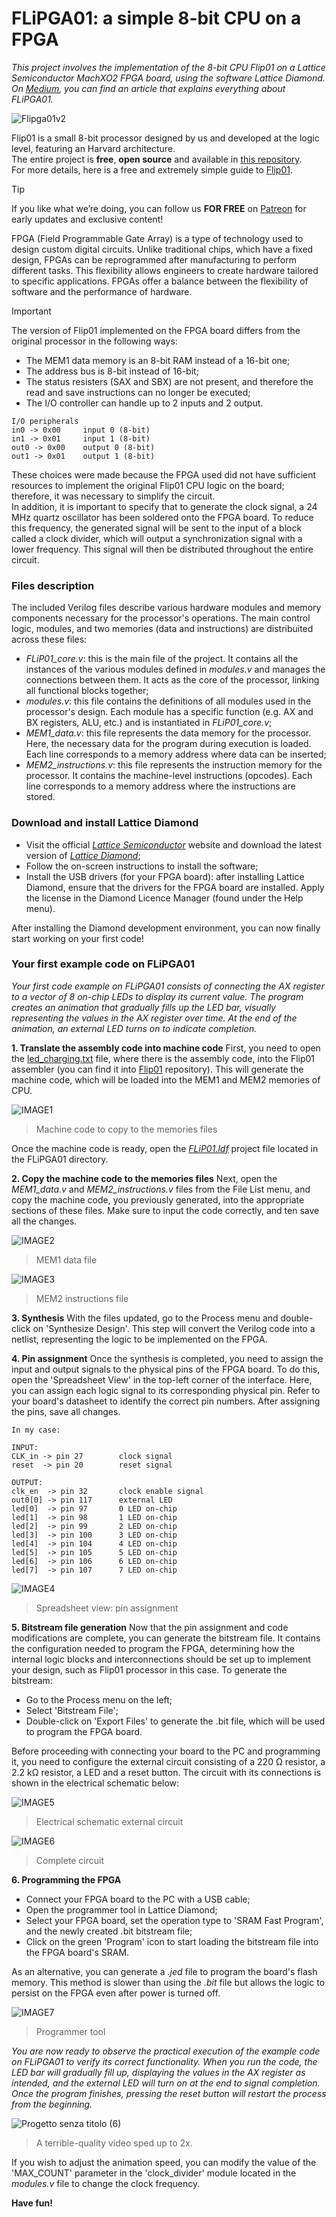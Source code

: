 # FLiPGA01: a simple 8-bit CPU on a FPGA

*This project involves the implementation of the 8-bit CPU Flip01 on a Lattice Semiconductor MachXO2 FPGA board, using the software Lattice Diamond.
On [Medium](https://medium.com/@crocilorenzo01/flipga01-a-simple-8-bit-cpu-on-a-fpga-db3e0fb82fe6), you can find an article that explains everything about FLiPGA01.*

![Flipga01v2](https://github.com/user-attachments/assets/0d2aec34-b826-4880-8a59-930834ec159b)

Flip01 is a small 8-bit processor designed by us and developed at the logic level, featuring an Harvard architecture. <br/> 
The entire project is **free**, **open source** and available in [this repository](https://github.com/pescetti-studio/Flip01-CPU). </br>
For more details, here is a free and extremely simple guide to [Flip01](https://medium.com/@biasolo.riccardo/flip01-a-simple-yet-versatile-8-bit-cpu-fc01c36d5922).

> [!TIP]
> If you like what we’re doing, you can follow us **FOR FREE** on [Patreon](https://www.patreon.com/c/PescettiStudio/posts) for early updates and exclusive content!

FPGA (Field Programmable Gate Array) is a type of technology used to design custom digital circuits. Unlike traditional chips, which have a fixed design, FPGAs can be reprogrammed after manufacturing to perform different tasks. This flexibility allows engineers to create hardware tailored to specific applications. FPGAs offer a balance between the flexibility of software and the performance of hardware.

> [!Important]
> The version of Flip01 implemented on the FPGA board differs from the original processor in the following ways:
> - The MEM1 data memory is an 8-bit RAM instead of a 16-bit one;
> - The address bus is 8-bit instead of 16-bit;
> - The status resisters (SAX and SBX) are not present, and therefore the read and save instructions can no longer be executed;
> - The I/O controller can handle up to 2 inputs and 2 output.
```
I/O peripherals
in0 -> 0x00		input 0 (8-bit)
in1 -> 0x01		input 1 (8-bit)
out0 -> 0x00	output 0 (8-bit)
out1 -> 0x01	output 1 (8-bit)
```
These choices were made because the FPGA used did not have sufficient resources to implement the original Flip01 CPU logic on the board; therefore, it was necessary to simplify the circuit. </br>
In addition, it is important to specify that to generate the clock signal, a 24 MHz quartz oscillator has been soldered onto the FPGA board. To reduce this frequency, the generated signal will be sent to the input of a block called a clock divider, which will output a synchronization signal with a lower frequency.
This signal will then be distributed throughout the entire circuit.

### Files description
The included Verilog files describe various hardware modules and memory components necessary for the processor's operations. The main control logic, modules, and two memories (data and instructions) are distribuited across these files:
- *FLiP01_core.v*: this is the main file of the project. It contains all the instances of the various modules defined in *modules.v* and manages the connections between them. It acts as the core of the processor, linking all functional blocks together;
- *modules.v*: this file contains the definitions of all modules used in the processor's design. Each module has a specific function (e.g. AX and BX registers, ALU, etc.) and is instantiated in *FLiP01_core.v*;
- *MEM1_data.v*: this file represents the data memory for the processor. Here, the necessary data for the program during execution is loaded. Each line corresponds to a memory address where data can be inserted;
- *MEM2_instructions.v*: this file represents the instruction memory for the processor. It contains the machine-level instructions (opcodes). Each line corresponds to a memory address where the instructions are stored.

### Download and install Lattice Diamond
- Visit the official [*Lattice Semiconductor*](https://www.latticesemi.com/?gad_source=1&gclid=Cj0KCQjwyL24BhCtARIsALo0fSBowV5IMt6s9p9OIYfY4seBhFlZ1W9I1tnUsf_0BkEmCV1MAlQxzqAaAjzhEALw_wcB) website and download the latest version of [*Lattice Diamond*](https://www.latticesemi.com/latticediamond);
- Follow the on-screen instructions to install the software;
- Install the USB drivers (for your FPGA board): after installing Lattice Diamond, ensure that the drivers for the FPGA board are installed. Apply the license in the Diamond Licence Manager (found under the Help menu).

After installing the Diamond development environment, you can now finally start working on your first code!

### Your first example code on FLiPGA01
*Your first code example on FLiPGA01 consists of connecting the AX register to a vector of 8 on-chip LEDs to display its current value. The program creates an animation that gradually fills up the LED bar, visually representing the values in the AX register over time. At the end of the animation, an external LED turns on to indicate completion.*

**1. Translate the assembly code into machine code**
First, you need to open the [led_charging.txt](https://github.com/pescetti-studio/FlipGA01/blob/main/FlipGA01/led_charging.txt) file, where there is the assembly code, into the Flip01 assembler (you can find it into [Flip01](https://github.com/pescetti-studio/Flip01-CPU) repository). This will generate the machine code, which will be loaded into the MEM1 and MEM2 memories of CPU.

![IMAGE1](https://github.com/user-attachments/assets/88b5ca6d-c356-484e-8c51-1335b8dd51ff)
> Machine code to copy to the memories files

Once the machine code is ready, open the [*FLiP01.ldf*](https://github.com/pescetti-studio/FlipGA01/blob/main/FlipGA01/FLiP01.ldf) project file located in the FLiPGA01 directory.

**2. Copy the machine code to the memories files**
Next, open the *MEM1_data.v* and *MEM2_instructions.v* files from the File List menu, and copy the machine code, you previously generated, into the appropriate sections of these files. Make sure to input the code correctly, and ten save all the changes.

![IMAGE2](https://github.com/user-attachments/assets/b3f968a5-592f-40df-9093-183b0e91d285)
> MEM1 data file

![IMAGE3](https://github.com/user-attachments/assets/3153f4b0-df08-42df-882e-25eea3fc2c47)
> MEM2 instructions file

**3. Synthesis**
With the files updated, go to the Process menu and double-click on 'Synthesize Design'. This step will convert the Verilog code into a netlist, representing the logic to be implemented on the FPGA.

**4. Pin assignment**
Once the synthesis is completed, you need to assign the input and output signals to the physical pins of the FPGA board. To do this, open the 'Spreadsheet View' in the top-left corner of the interface. Here, you can assign each logic signal to its corresponding physical pin. Refer to your board's datasheet to identify the correct pin numbers. After assigning the pins, save all changes.
```
In my case:

INPUT:
CLK_in -> pin 27		clock signal
reset  -> pin 20		reset signal

OUTPUT:
clk_en  -> pin 32		clock enable signal
out0[0] -> pin 117		external LED
led[0]  -> pin 97		0 LED on-chip
led[1]  -> pin 98		1 LED on-chip
led[2]  -> pin 99		2 LED on-chip
led[3]  -> pin 100		3 LED on-chip
led[4]  -> pin 104		4 LED on-chip
led[5]  -> pin 105		5 LED on-chip
led[6]  -> pin 106		6 LED on-chip
led[7]  -> pin 107		7 LED on-chip
```

![IMAGE4](https://github.com/user-attachments/assets/1c52ebbe-d80b-4d93-a6f3-7cdf318e1052)
> Spreadsheet view: pin assignment

**5. Bitstream file generation**
Now that the pin assignment and code modifications are complete, you can generate the bitstream file. It contains the configuration needed to program the FPGA, determining how the internal logic blocks and interconnections should be set up to implement your design, such as Flip01 processor in this case.
To generate the bitstream:
- Go to the Process menu on the left;
- Select 'Bitstream File';
- Double-click on 'Export Files' to generate the .bit file, which will be used to program the FPGA board.

Before proceeding with connecting your board to the PC and programming it, you need to configure the external circuit consisting of a 220 Ω resistor, a 2.2 kΩ resistor, a LED and a reset button.
The circuit with its connections is shown in the electrical schematic below:

![IMAGE5](https://github.com/user-attachments/assets/fffcdaa6-d989-4214-bc06-93094fc821d9)
>  Electrical schematic external circuit

![IMAGE6](https://github.com/user-attachments/assets/8ff3b1bd-045f-4528-80d0-73236b06ba02)
>  Complete circuit

**6. Programming the FPGA**
- Connect your FPGA board to the PC with a USB cable;
- Open the programmer tool in Lattice Diamond;
- Select your FPGA board, set the operation type to 'SRAM Fast Program', and the newly created .bit bitstream file;
- Click on the green 'Program' icon to start loading the bitstream file into the FPGA board's SRAM.

As an alternative, you can generate a _.jed_ file to program the board's flash memory. This method is slower than using the _.bit_ file but allows the logic to persist on the FPGA even after power is turned off.

![IMAGE7](https://github.com/user-attachments/assets/5ef5b2af-53fc-4316-8caa-3e0f78be92f6)
> Programmer tool

*You are now ready to observe the practical execution of the example code on FLiPGA01 to verify its correct functionality. When you run the code, the LED bar will gradually fill up, displaying the values in the AX register as intended, and the external LED will turn on at the end to signal completion.*
*Once the program finishes, pressing the reset button will restart the process from the beginning.*

![Progetto senza titolo (6)](https://github.com/user-attachments/assets/b2d16410-3aca-4e89-8fdf-6d0dec3cb7d6)
> A terrible-quality video sped up to 2x.

If you wish to adjust the animation speed, you can modify the value of the 'MAX_COUNT' parameter in the 'clock_divider' module located in the *modules.v* file to change the clock frequency.

**Have fun!**
